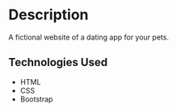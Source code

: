 # Description

A fictional website of a dating app for your pets.

## Technologies Used

- HTML 
- CSS
- Bootstrap
